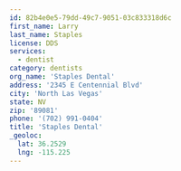 ```yaml
---
id: 82b4e0e5-79dd-49c7-9051-03c833318d6c
first_name: Larry
last_name: Staples
license: DDS
services:
  - dentist
category: dentists
org_name: 'Staples Dental'
address: '2345 E Centennial Blvd'
city: 'North Las Vegas'
state: NV
zip: '89081'
phone: '(702) 991-0404'
title: 'Staples Dental'
_geoloc:
  lat: 36.2529
  lng: -115.225
---
```

